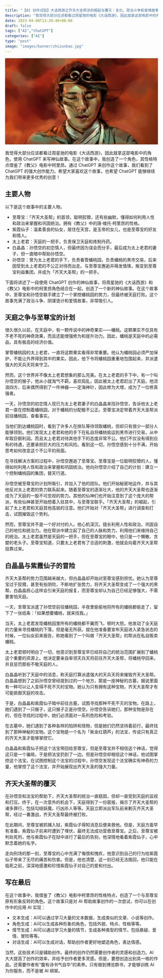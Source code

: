```yaml
---
title: "【AI 创作试验】大话西游之齐天大圣帮派的崛起与覆灭：复仇、政治斗争和爱情故事"
description: "我觉得大部分应该都看过周星驰的电影《大话西游》，因此就拿这部电影中的角色，使用 ChatGPT 来写神仙故事。在这个故事中，我创造了一个角色，其性格特点借鉴了《教父》电影中柯里昂。通过 ChatGPT 来创作这个故事，我们看到了 ChatGPT 的强大创作能力。希望大家喜欢这个故事，也希望 ChatGPT 能够继续为我们带来更多优秀的创意！"
date: 2023-04-08T13:20:40+08:00
draft: false
tags: ["AI","ChatGPT"]
categories: ["AI"]
type: "post"
image: "images/banner/zhizunbao.jpg"
---
```


![《大话西游》中的至尊宝](zhizunbao.jpg)

我觉得大部分应该都看过周星驰的电影《大话西游》，因此就拿这部电影中的角色，使用 ChatGPT 来写神仙故事。在这个故事中，我创造了一个角色，其性格特点借鉴了《教父》电影中柯里昂。通过 ChatGPT 来创作这个故事，我们看到了 ChatGPT 的强大创作能力。希望大家喜欢这个故事，也希望 ChatGPT 能够继续为我们带来更多优秀的创意！

## 主要人物

以下是这个故事中的主要人物。

- 至尊宝：「齐天大圣帮」的首领，聪明狡猾，还有些幽默，懂得如何利用人性和政治来掌握和巩固统治。拥有《教父》中的唐·维托·柯里昂的性格。
- 紫霞仙子：温柔善良的仙女，居住在天宫，是玉帝的女儿，也是至尊宝的好友和情人。
- 太上老君：天庭的一把手，负责保卫天庭和炼制丹药。
- 白晶晶：孙悟空的初恋情人，但最终因为误会而分手，最后成为太上老君的妻子，但一直暗中帮助孙悟空。
- 孙悟空：曾为太上老君的手下，负责看管蟠桃园，负责蟠桃的黑市交易，后来因受到太上老君的不公正对待而出走。与至尊宝邂逅并萌发情愫，叛变到至尊宝利益集团，并成为「齐天大圣帮」的一把手。

下面将讲述了一段使用 ChatGPT 创作的神仙故事，将周星驰的《大话西游》和《教父》电影中的柯里昂角色结合在一起，创造了一个新的神仙故事。在这个故事中，至尊宝和孙悟空联手建立了一个掌控蟠桃园的势力，但最终被天庭打败。这个故事充满了政治斗争、阴谋诡计和爱情故事，非常吸引人。

## 天庭之争与至尊宝的计划

很久很久以前，在天庭中，有一颗传说中的神奇果实——蟠桃。这颗果实不仅具有不老不死的神奇效果，而且还能增强修为和提升功力。因此，蟠桃是天庭中的必需品，具有极高的经济价值。

掌管蟠桃园的太上老君，一直将这颗果实看得非常重要。他认为蟠桃园必须严加保护，不能让外界得到其中的果实。因此，他下令将蟠桃园重重地包围起来，并派遣强大的天兵天将来守卫。

然而，这个世界并不像太上老君想象的那么完美。在太上老君的手下中，有一个叫孙悟空的猴子，他从小就淘气不羁，喜欢捣乱，因此被太上老君赶出了天庭。他流浪四方，后来偶然得到了一件神器——定海神针，因此修为大增，成为了一位修真强者。

一天，孙悟空的初恋情人现已为太上老君妻子的白晶晶来找孙悟空，告诉他太上老君一直在控制着蟠桃园，对于蟠桃的分配极不公正。至尊宝决定带着齐天大圣帮派前往蟠桃园，查看事实。

当他们到达蟠桃园时，看到了许多人在排队等待领取蟠桃，但却只有很少一部分人能够领到。他们发现太上老君和他的手下在私自将蟠桃偷运到黑市进行交易，从中牟取巨额利润。而且太上老君对待其他手下的态度非常不公。他们不仅没有得到应有的待遇，还要承担巨大的压力和风险。看到这一切，孙悟空感到十分不满，开始思考如何改变这个不公平的局面。

在寻找解决方案的过程中，孙悟空邂逅了至尊宝。至尊宝是一位聪明狡猾的人，懂得如何利用人性和政治来掌握和巩固统治。他向孙悟空介绍了自己的计划：建立一个控制蟠桃园的集团，替天行道。

孙悟空被至尊宝的计划所吸引，并加入了他的团队。他们开始秘密地运作，并与其他反对太上老君的势力联系起来。随着至尊宝的逐渐壮大，他的齐天大圣帮也逐渐成为了天庭的一股不可忽视的势力。其他的仙神们也开始注意到了这个庞大的帮派，有些仙神甚至开始想着入驻其中，与至尊宝联手。「齐天大圣帮」的崛起，引起了太上老君和天庭其他高层的注意。他们开始对「齐天大圣帮」进行调查和打击，试图摧毁这个势利。

然而，至尊宝并不是一个好对付的人。他心机深沉，擅长利用人性和政治，巩固自己的地位和统治力。他在帮派中建立起了自己的人脉和势力，利用他们来维持自己的统治。太上老君虽然是天庭的一把手，但在至尊宝的眼中，他只是一个懒散、贪婪的老头子。至尊宝知道，只要太上老君有了合适的刺激，他就会向着齐天大圣帮投靠过来。

## 白晶晶与紫霞仙子的冒险

齐天大圣帮的势力范围越来越大，但白晶晶却开始对至尊宝感到担忧。她认为至尊宝过于狡猾，甚至有些阴险，不断地扩张势力，将齐天大圣帮变成了一个强大的黑帮。白晶晶担心这样会引来天庭的报复，而至尊宝却认为自己已经足够强大，不需要害怕天庭。

一天，至尊宝派遣了孙悟空前往蟠桃园，半夜里偷偷地将所有的蟠桃都偷走了，留下了一张纸条：「如果想要蟠桃，就来找我。」

当天，太上老君发现蟠桃园里所有的蟠桃都不翼而飞，顿时大怒。他发动了全天庭的力量来寻找蟠桃的下落，但是毫无所获。就在他准备要宣布天庭进入紧急状态的时候，一位仙女前来报告，称她看到了一个叫做「齐天大圣帮」的帮派在私自贩卖蟠桃。

太上老君顿时明白了一切，他意识到至尊宝早已经将自己的统治范围扩展到了蟠桃这个重要的资源上。他决定要亲自率领天兵天将前往齐天大圣帮，将蟠桃夺回来，并且惩罚那些不敬天庭的人。

白晶晶听到了天庭中的消息，称天庭打算派遣强大的天兵天将来摧毁齐天大圣帮。白晶晶想到了之前孙悟空曾经提到过的一个地方，那是一座神秘的古墓，据说里面有一种可以让人变得不死不灭的宝物。她认为只有拥有这种宝物，齐天大圣帮才有可能抵御天庭的攻击。

于是，白晶晶和紫霞仙子暗中前往古墓，试图寻找那种不死不灭的宝物。在路上，她们遇到了一只猴子，这只猴子正是孙悟空。孙悟空告诉她们，那种宝物是存在的，但在寻找的过程中，她们必须面对一系列危险和考验。

在古墓中，她们遇到了各种各样的陷阱和怪物，但是她们仍然坚持着前行，最终找到了那种神秘的宝物。这个宝物是一个名为「紫金红葫芦」的法宝，传说只有真正的齐天大圣才能够掌控它。

白晶晶和紫霞仙子把这个法宝带回给至尊宝，但是至尊宝并不相信这个神话，觉得这只是一个骗局，于是把法宝扔到了一边。但是孙悟空却相信这个神话，他试图掌控这个法宝。在试图控制这个法宝的过程中，孙悟空发现这个法宝确实有神奇的力量，他掌控了这个法宝，并开始展现出齐天大圣的强大力量。

## 齐天大圣帮的覆灭

在孙悟空和法宝的帮助下，齐天大圣帮的统治一直稳固，但却一直受到天庭的监视和打压。终于，在一次意外的机会下，天庭得到了一份密报，揭示了齐天大圣帮的诸多罪行，包括勾结妖魔，行凶杀人等等。天庭立即派出军队前来剿灭齐天大圣帮，经过一番激战，齐天大圣帮最终被打败。

在此期间，至尊宝被抓捕入狱，紫霞仙子得知消息后便来救他。但是，天庭方面早有准备，紫霞仙子前来时遭到了埋伏，最终无法成功营救至尊宝。之后，至尊宝被判处死刑，他与紫霞仙子在狱中进行了最后的告别，他深情地看着紫霞仙子，心中默念着她的名字。

走向刑场的那一刻，至尊宝的心中充满了悔恨和愧疚，他意识到自己的行为给紫霞仙子带来了无尽的痛苦和伤害。但是，他也清楚，这一刻已经无法挽回，他只能在临死之前，深深地感激和珍惜紫霞仙子对自己的爱和付出。

## 写在最后

在这个故事中，我借鉴了《教父》电影中柯里昂的性格特点，创造了一个与至尊宝原有形象反转的角色。这个故事只是对 AI 帮助故事创作的一次尝试，你可以在创作中的应用 AI 实现：

- 文本生成：AI可以通过学习大量的文本数据，生成类似的文章、小说等创作。
- 角色生成：AI可以生成各种形象的角色，包括外貌、特点、性格等等。
- 情节生成：AI可以通过学习大量的情节，生成各种类型的情节，包括悬疑、爱情、冒险等等。
- 对话生成：AI可以生成对话，帮助创作者更好地塑造角色，表达情感。

当然，这些技术只是辅助创作。最终的创作仍然需要创作者的灵感和创造力。AI 大大提高了创作的效率，并给予创作者更多灵感。但是，要想创造出别具一格的作品，还需要作者有“腹有诗书气自华”的素养。只有做到博览群书，才能够训练 AI 为你服务，而不是被 AI 绑架。